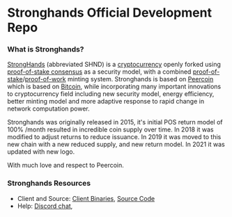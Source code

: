 
Stronghands Official Development Repo
==================================

### What is Stronghands?
[StrongHands](https://stronghands.info) (abbreviated SHND) is a [cryptocurrency](https://en.wikipedia.org/wiki/Cryptocurrency) openly forked  using [proof-of-stake consensus](https://peercoin.net/resources.html#whitepaper) as a security model, with a combined [proof-of-stake](https://peercoin.net/resources.html#whitepaper)/[proof-of-work](https://en.wikipedia.org/wiki/Proof-of-work_system) minting system. Stronghands is based on [Peercoin](https://peercoin.net) which  is based on [Bitcoin](https://bitcoin.org), while incorporating many important innovations to cryptocurrency field including new security model, energy efficiency, better minting model and more adaptive response to rapid change in network computation power.

Stronghands was originally released in 2015, it's initial POS return model of 100% /month resulted in incredible coin supply over time.
In 2018 it was modified to adjust returns to reduce issuance.
In 2019 it was moved to this new chain with a new reduced supply, and new return model.
In 2021 it was updated with new logo.



With much love and respect to Peercoin.

### Stronghands Resources
* Client and Source:
[Client Binaries](https://github.com/stronghandsblockhain/SHND-source/releases/tag/v07301),
[Source Code](https://github.com/stronghands-official/SHND-source)
* Help: 
[Discord chat](https://discord.gg/cPexkPB),



